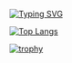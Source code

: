 [![Typing SVG](https://readme-typing-svg.demolab.com?font=Fira+Code&pause=1000&width=435&lines=%E7%96%8F%E5%BD%B1%E6%A8%AA%E6%96%9C%E6%B0%B4%E6%B8%85%E6%B5%85%EF%BC%8C%E6%9A%97%E9%A6%99%E6%B5%AE%E5%8A%A8%E6%9C%88%E9%BB%84%E6%98%8F%E3%80%82)](https://git.io/typing-svg)

[![Top Langs](https://github-readme-stats.vercel.app/api/top-langs/?username=dartagnanli&layout=compact)](https://github.com/dartagnanli/github-readme-stats)

[![trophy](https://github-profile-trophy.vercel.app/?username=dartagnanli)](https://github.com/ryo-ma/github-profile-trophy)
